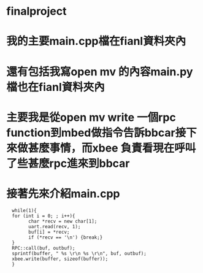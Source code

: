# finalproject
# 我的主要main.cpp檔在fianl資料夾內
# 還有包括我寫open mv 的內容main.py檔也在fianl資料夾內

# 主要我是從open mv write 一個rpc function到mbed做指令告訴bbcar接下來做甚麼事情，而xbee 負責看現在呼叫了些甚麼rpc進來到bbcar
# 接著先來介紹main.cpp
      while(1){
      for (int i = 0; ; i++){
            char *recv = new char[1];
            uart.read(recv, 1);
            buf[i] = *recv;
            if (*recv == '\n') {break;}
      }
      RPC::call(buf, outbuf);
      sprintf(buffer, " %s \r\n %s \r\n", buf, outbuf);
      xbee.write(buffer, sizeof(buffer));
      }
